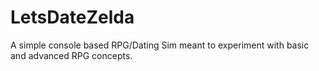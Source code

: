 # LetsDateZelda
A simple console based RPG/Dating Sim meant to experiment with basic and advanced RPG concepts.
